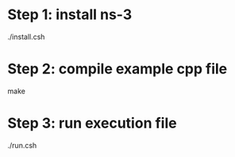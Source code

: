 # Step 1: install ns-3
./install.csh

# Step 2: compile example cpp file
make

# Step 3: run execution file
./run.csh